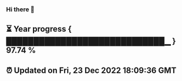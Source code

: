 ### Hi there 👋
⏳ Year progress { █████████████████████████████▁ } 97.74 %
---
⏰ Updated on Fri, 23 Dec 2022 18:09:36 GMT
---
